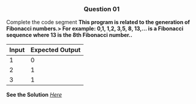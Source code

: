<h3 align="center"> Question 01 </h3>

Complete the code segment **This program is related to the generation of Fibonacci numbers.> For example: 0,1, 1,2, 3,5, 8, 13,… is a Fibonacci sequence where 13 is the 8th Fibonacci number..**


Input  | Expected Output
-------| ---------------------
1      | 0
2      | 1
3      | 1

**See the Solution** *[Here](https://github.com/garvitraj/Swyam-IIT-KGP-NPTEL-Java-Course-2021-/blob/main/Week%203/Question01/solution.java)*
